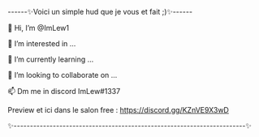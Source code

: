 ------✨Voici un simple hud que je vous et fait ;)✨------

👋 Hi, I’m @ImLew1

👀 I’m interested in ...

🌱 I’m currently learning ...

💞️ I’m looking to collaborate on ...

📫 Dm me in discord ImLew#1337

Preview et ici dans le salon free : https://discord.gg/KZnVE9X3wD

✨-----------------------------------------------------------------------✨
